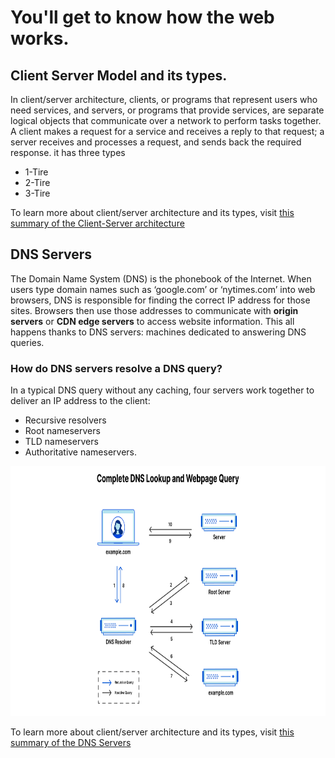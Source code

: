 # You'll get to know how the web works.
## Client Server Model and its types.
In client/server architecture, clients, or programs that represent users who need services, and servers, or programs that provide services, are separate logical objects that communicate over a network to perform tasks together. A client makes a request for a service and receives a reply to that request; a server receives and processes a request, and sends back the required response.
it has three types  
- 1-Tire  
- 2-Tire  
- 3-Tire

To learn more about client/server architecture and its types, visit <a href="https://docs.oracle.com/cd/E13203_01/tuxedo/tux71/html/intbas3.htm" target="_blank">this summary of the Client-Server architecture</a>

## DNS Servers
The Domain Name System (DNS) is the phonebook of the Internet. When users type domain names such as ‘google.com’ or ‘nytimes.com’ into web browsers, DNS is responsible for finding the correct IP address for those sites. Browsers then use those addresses to communicate with **origin servers** or **CDN edge servers** to access website information. This all happens thanks to DNS servers: machines dedicated to answering DNS queries.  

### How do DNS servers resolve a DNS query?
In a typical DNS query without any caching, four servers work together to deliver an IP address to the client:
- Recursive resolvers
- Root nameservers
- TLD nameservers
- Authoritative nameservers.

<img src="/images/dns_servers.png" width="800" height="400">

To learn more about client/server architecture and its types, visit <a href="https://www.cloudflare.com/en-gb/learning/dns/what-is-a-dns-server/" target="_blank">this summary of the DNS Servers</a>
